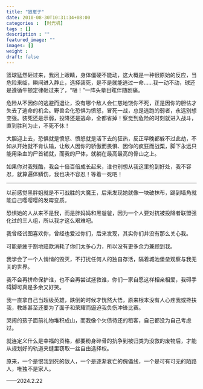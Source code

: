 ```yaml
---
title: "狼崽子"
date: 2010-08-30T10:31:34+08:00
categories :  [时光机]
tags : []
description : ""
featured_image: ""
images: []
weight : 
draft: false
---
```


篮球猛然砸过来，我闭上眼睛，身体僵硬不能动，这大概是一种很原始的反应，当危险来临，瞬间进入静止，选择装死，是不是就能逃过一命……我一动不动，球还是遵循牛顿定律砸过来了，“嗵！”一阵头晕目眩伴随剧痛。
<!--more-->
危险从不因你的逃避而退让，没有哪个敌人会仁慈地饶你不死，正是因你的胆怯才失去了逃命的机会。野兽会化恐惧为愤怒，冒死一战，总是逃跑的弱者，永远别想变强。装死还是示弱，投降还是逃命，全都省掉！察觉到危险的时刻就进入战斗，直到胜利为止，不死不休！

大胆迎上去，恐惧就是愤怒、愤怒就是活下去的狂热，反正早晚都躲不过此劫，不如从开始就不肯认输，让敌人因你的骄傲而畏惧、因你的疯狂而战栗，脚下永远只能用染血的尸首铺就，而我的尸体，就躺在最高最高的骨山之上。

如果你对我残酷，我会十倍百倍成长起来，谁也别想从我这里抢到好处，我不容忍，就算遍体鳞伤，我也决不容忍！等着一死吧！

---

以前感觉黑胖姐就是不可战胜的大魔王，后来发现她就像一块破抹布，踢到墙角就能自己嘤嘤嘤的发霉变质。

恐惧她的人从来不是我，而是胖妈妈和黑爸爸，因为一个人要对抗被投降者联盟强化过的三人组，所以我才这么艰难吧。

我曾经试图喜欢你，曾经也爱过你们，后来发现，其实你们并没有那么关心我。

可能是疲于割地赔款消耗了你们太多心力，所以没有更多余力兼顾到我。

我学会了一个人悄悄的毁灭，不打扰任何人的独自存活，隔着城池堡垒观察与我无关的世界。

我不会再拼命保护谁，也不会再尝试拯救谁，你们一家自愿这样相亲相爱，我碍手碍脚可真是多余又好笑。

我一直拿自己当超级英雄，跌倒的时候才恍然大悟，原来根本没有人心疼我或搀扶我，教练甚至还要为了面子和荣耀而逼迫我负伤冲锋比赛。

哭闹的孩子面前礼物堆积成山，而我像个欠债待还的租客，自己都没为自己考虑过。

就连定义什么是幸福的资格，都要粉身碎骨的抗争到被归类为没救的废物后，才能从规划好的轨道夹缝里窃取一丝自由选择权。

原来，一个是恨我到死的敌人，一个是逐渐衰亡的傀儡线，一个是可有可无的陌路人，唯独不是家人。

——2024.2.22